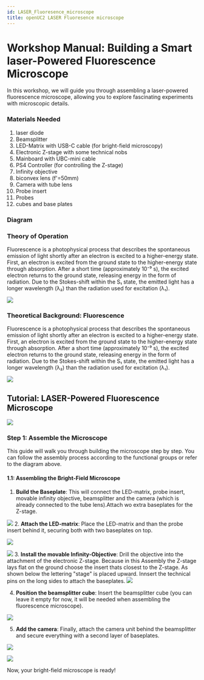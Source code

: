 ```yaml
---
id: LASER_Fluoresence_microscope
title: openUC2 LASER Fluoresence microscope
---
```


# Workshop Manual: Building a Smart laser-Powered Fluorescence Microscope

In this workshop, we will guide you through assembling a laser-powered fluorescence microscope, allowing you to explore fascinating experiments with microscopic details.



### Materials Needed

1. laser diode
2. Beamsplitter
3. LED-Matrix with USB-C cable (for bright-field microscopy)
4. Electronic Z-stage with some technical nobs
5. Mainboard with UBC-mini cable
6. PS4 Controller (for controlling the Z-stage)
7. Infinity objective
8. biconvex lens (f'=50mm)
9. Camera with tube lens
10. Probe insert
11. Probes
12. cubes and base plates



### Diagram

### Theory of Operation

Fluorescence is a photophysical process that describes the spontaneous emission of light shortly after an electron is excited to a higher-energy state.
First, an electron is excited from the ground state to the higher-energy state  through absorption. After a short time (approximately 10⁻⁹ s), the excited electron returns to the ground state, releasing energy in the form of radiation. Due to the Stokes-shift within the S₁ state, the emitted light has a longer wavelength (λ₂) than the radiation used for excitation (λ₁).

![](./IMAGES/fluoresence_microscope.png)



### Theoretical Background: Fluorescence

Fluorescence is a photophysical process that describes the spontaneous emission of light shortly after an electron is excited to a higher-energy state.
First, an electron is excited from the ground state to the higher-energy state  through absorption. After a short time (approximately 10⁻⁹ s), the excited electron returns to the ground state, releasing energy in the form of radiation. Due to the Stokes-shift within the S₁ state, the emitted light has a longer wavelength (λ₂) than the radiation used for excitation (λ₁).


![](./IMAGES/fluoreszenzshema.png)




## Tutorial: LASER-Powered Fluorescence Microscope


![](./IMAGES/allebauteile.png)

### Step 1: Assemble the Microscope

This guide will walk you through building the microscope step by step. You can follow the assembly process according to the functional groups or refer to the diagram above.

#### 1.1: Assembling the Bright-Field Microscope

1. **Build the Baseplate**: This will connect the LED-matrix, probe insert, movable infinity objective, beamsplitter and the camera (which is already connected to the tube lens).Attach wo extra baseplates for the Z-stage.

![](./IMAGES/baseplates1.jpeg)
2. **Attach the LED-matrix**: Place the LED-matrix and than the probe insert behind it, securing both with two baseplates on top.

![](./IMAGES/ledmatrix.png)

![](./IMAGES/probeinsert.png)
3. **Install the movable Infinity-Objective**: Drill the objective into the attachment of the electronic Z-stage. Because in this Assembly the Z-stage lays flat on the ground choose the insert thats closest to the Z-stage. As shown below the lettering "stage" is placed upward. Innsert the technical pins on the long sides to attach the baseplates.
![](./IMAGES/zstage.png)

4. **Position the beamsplitter cube**: Insert the beamsplitter cube (you can leave it empty for now, it will be needed when assembling the fluorescence microscope).

![](./IMAGES/emtybeamsplitter.png)

5. **Add the camera**: Finally, attach the camera unit behind the beamsplitter and secure everything with a second layer of baseplates.

![](./IMAGES/camera.png)

![](./IMAGES/brightfieldcomplete.png)

Now, your bright-field microscope is ready!


<!--# This is a comment

#### 1.2: Assembling the Fluorescence Microscope
But of course if you got this box you want more, so now let's start buidling the fluorescene Microscope

1. **Prepare a 4x1 Baseplate**: After that, attach it to the beamsplitter cube.

![](./IMAGES/baseplate2.png)

2. **Position the laser**: Place the laser at the furthest point from the beamsplitter.

![](./IMAGES/fluorLED.png)

3. **Collimate the Light**: The blue laser is a divergent light source because its a fiber laser, so use the aspherical lens to collimate the light. Place the aspherical lens right after the LED with a gap no larger than 30mm.

![](./IMAGES/asphäreblende.png)

![](./IMAGES/asphäreinsert.png)

5. **Focus the Light**: To focus the collimated light into the objective, insert an empty cube, followed by the biconvex lens. The space between the two lenses should be the sum of their focal lengths. The first lens has a focal length of 50 mm, and the second lens has 100 mm, so you need approximately 120mm between the two.

![](./IMAGES/100lens.png)

![](./IMAGES/lensdistance.png)


6. **Insert the Beamsplitter**: Place the beamsplitter carefully. Make sure the filter sides are oriented correctly to avoid blocking the wrong wavelengths.

![](./IMAGES/beamsplitternah.png)

![](./IMAGES/beamsplitterinsert.png)


7. **Focus Light into the Infinity Objective**: to correctly focus the ligth into the infinity objective, position the biconvex lens and infinity objective with about 100mm of space between them.

![](./IMAGES/lastmesure.png)

![](./IMAGES/lastmesure2.png)



After completing these steps, you're done with the assembly, nice job!


# Step 2: Turn Your Microscope Into a Smart One - aka the Electronics  

### 2.1: Plug in the Electronics as Shown Below

**⚠️ Caution!**
If you need to change any of the cables or their position, always unplug the 12V power cable before doing so. Otherwise, the electronic components might get damaged!
:::

- connect the LED-Matrix panel by plugging in the micro-USB and connect it to your PC.

![](./IMAGES/ledmatrixplug.jpeg)

- Connect the Z-stage to the `Z-Motor` on the main board. Ensure there's a motor driver.

- Connect the blue LED to the Mainboard at `PMW2`
  - The **white** cable goes to `PMW2-GND`

![](./IMAGES/ledplug2.jpeg)

![](./IMAGES/zstageplug.jpeg)


- Plug in the micro-USB at your ESP32 and connect to your PC.

![](./IMAGES/espplug.jpeg)


- Plug in the 12V power cable.

![](./IMAGES/powerplug.jpeg)



### 2.2: Flashing the ESP32 Firmware

1. Before proceeding, ensure your ESP32 board has the latest firmware. You can download and flash the firmware via the official [openUC2 website](https://youseetoo.github.io/), selecting your version (most likely **ESO32-DEV-based UC2 standalone board V3 (beta)**), then click on the `connect` button.

![](./IMAGES/Electronics_Box_5.png)

The source code can be found [here](https://github.com/youseetoo/uc2-esp32).

2. Connect the ESP32 to your computer using the micro-USB cable.  


3. In your Chrome browser, a dialog will prompt you to select the COM port for your ESP32, which should be shown as `CP2102 USB to UART Bridge Controller`. Once connected, you can install the latest firmware by simply clicking the "Install" button.
  ![](./IMAGES/port_selection.png)

  ![](./IMAGES/install_esp.png)

  If nothing shows up, you can install the drivers from the prompt that appears when you click anywhere on the screen:

   ![](./IMAGES/Electronics_Box_3.png)

4. Wait until the firmware has been successfully flashed.

5. &#x1F4A1; **flash your LED-matrix**. Repeat the same steps, but this time for the LED-matrix
   ![](./IMAGES/LED_install.png)


### 2.3: Connecting to the Web Interface

1. After flashing the firmware, go to the testing section on the same website.

2. Connect to your ESP32 board using the "Connect" button again, ensuring the correct COM port is selected.  

   ![](./IMAGES/connect_again.png)

3. Once connected, test the system by sending a simple command:

```json
{"task":"/motor_act", "motor": { "steppers": [ { "stepperid": 3, "position": -1000, "speed": 1000, "isabs": 0, "isaccel": 0} ] } }
```

![](./IMAGES/Electronics_Box_1.png)

This command will move the Z-axis motor by -1000 steps (1 full rotation) at a speed of 1000 steps per second. Each step corresponds to a movement of 300nm when using microstepping. You’ll observe the motor rotating, adjusting the focus.

**Note:** Ensure that the command string has no line breaks.

4. &#x1F4A1;**Connect your LED-matrix as well**. Duplicate the current tab and connect the LED-matrix again via the button. Choose the correct COM Port.  
Now you can test all components through these two tabs.



### 2.4: Testing in the Web Interface

1. After completing the test, go back to the first tab to control the other components via buttons:
   - `Laser 2(on)` and `Laser 2(off)` control the blue excitation LED.
   - `Motor Z(+)` and `Motor Z(-)` control the Z-stage.
   - `LED (on)` and `LED (off)` control the LED-matrix panel (&#x1F4A1;you must change tabs to control it).



### 2.5: Pairing the PS4 Controller &#x1F3AE;

The UC2-ESP firmware supports various input devices, including the PS4 controller, to make interacting with the microscope easier. While you've already worked with USB serial commands, using the PS4 controller offers a more flexible, hands-on approach. For more detailed instructions on pairing, refer to the [UC2 PS4 Controller Pairing Guide](https://openuc2.github.io/docs/Electronics/PS4-Controller). Here’s a brief summary:

1. **Put your PS4 controller into pairing mode** by holding down the `Share` button and the `PS` button simultaneously until the light bar starts blinking.
2. Click the `Pair Controller` button in the web interface. Alternatively, open the serial prompt in your browser (connected to the ESP32 board) or use the web interface and enter the following command:


```json
{"bt_scan":1}
```

  This will initiate the Bluetooth scan on the ESP32, which will detect and pair with the controller.

  Once paired, you can control the motorized stage using the analog sticks and switch the LED-matrix on/off using the buttons:

  - **Move the Z-stage**: Use the **left analog stick** to move the stage up and down (adjust focus).
  - **Control the LEDs**: Use the **controller buttons** to turn the LED-matrix on/off and cycle through different illumination patterns.



### 2.6: Setup and Use the Camera Software

1. Connect the camera to your PC.

![](./IMAGES/cameraplug.jpeg)

2. For the installation process and useage of the software, follow these instructions: [Install MVS App for Camera Utilization](https://openuc2.github.io/docs/Toolboxes/DiscoveryInterferometer/SoftwareTutorial/#install-mvs-app-for-camera-utilization).



**Congratulations! You Have Completed All the Setup Steps! Now Let's Use the Microscope**



## Experiment 1: Bright Field Illumination

1. Turn the LED-matrix on and the blue LED off.
2. Insert the probe into the probe insert.
3. Start the camera by pressing the play button (▶).
4. Make sure your probe is centered. Shift it around until you see some structure on your screen.
5. The image you see might be blurry or, to be precise, out of focus. Use the PS4 controller to move the Z-stage up or down to get a sharp image.
6. Now you can move the probe around and inspect it properly.

![](./IMAGES/cameraaufnahme_hellfeld.png)



## Experiment 2: Fluorescence Microscopy

1. To turn your microscope into a fluorescence microscope, turn the LED-matrix off and the blue LED on.
2. The probe should still be in the probe insert, and the camera should still be on.
3. At this point, you're likely seeing a black screen. This is because the fluorescence (the photons emitted by the probe) is much weaker than the bright LED-Array. To adjust, open the feature tree, go to `Acquisition Control`, and increase the `exposure time` to 300000ms. You should now see the fluorescence image.
Optional you can go to `Analog Control`, and increase the `Gain`.

![](./IMAGES/cameraaufnahme_fluoreszenz.png)
-->

